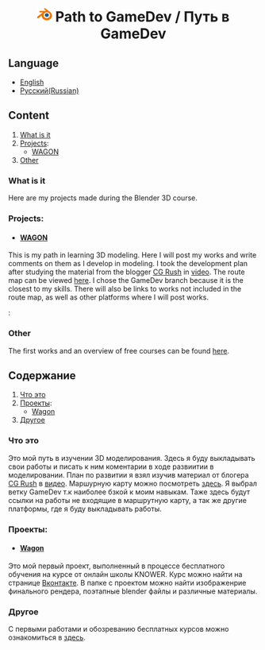 <h1 align="center">
  <img src="https://github.com/devicons/devicon/blob/master/icons/blender/blender-original.svg" width="30px"/> Path to GameDev / Путь в GameDev
</h1>

## Language
* [English](#Content)
* [Русский(Russian)](#Содержание)

## Content
1. [What is it](#What-is-it)
2. [Projects](#Projects):
   * [WAGON](#WAGON)
3. [Other](#Other)

### What is it
Here are my projects made during the Blender 3D course.

### Projects:
* #### [WAGON](https://github.com/scainet7/Modeling_GmaeDave/tree/main/WAGON)
This is my path in learning 3D modeling. Here I will post my works and write comments on them as I develop in modeling.
I took the development plan after studying the material from the blogger [CG Rush](https://www.youtube.com/@cg_rush) in [video](https://www.youtube.com/watch?v=dlQfSwQKwqE&t=8s).
The route map can be viewed [here](https://miro.com/app/board/uXjVOR8hRhI=/). I chose the GameDev branch because it is the closest to my skills.
There will also be links to works not included in the route map, as well as other platforms where I will post works.
<!---<div id="badges">
    <img src="https://github.com/scainet7/Blender_project/blob/master/Knight/Final_render.png" width="300"/>
</div>--->:

### Other
The first works and an overview of free courses can be found [here](https://github.com/scainet7/Blender_project?tab=readme-ov-file).


## Содержание
1. [Что это](#Что-это)
2. [Проекты](#Проекты):
   * [Wagon](#Wagon)
3. [Другое](#Другое)

### Что это
Это мой путь в изучении 3D моделирования. Здесь я буду выкладывать свои работы и писать к ним коментарии в ходе развиитии в моделировании.
План по развитии я взял изучив материал от блогера [CG Rush](https://www.youtube.com/@cg_rush) в [видео](https://www.youtube.com/watch?v=dlQfSwQKwqE&t=8s).
Маршурную карту можно посмотреть [здесь](https://miro.com/app/board/uXjVOR8hRhI=/). Я выбрал ветку GameDev т.к наиболее бзкой к моим навыкам.
Таже здесь будут ссылки на работы не входящие в маршрутную карту, а так же другие платформы, где я буду выкладывать работы.

### Проекты:
* #### [Wagon](https://github.com/scainet7/Modeling_GmaeDave/tree/main/WAGON)
Это мой первый проект, выполненный в процессе бесплатного обучения на курсе от онлайн школы KNOWER. Курс можно найти на странице [Вконтакте](https://vk.com/@-119042932-s-chego-nachat-razvitie-v-gamedev). В папке с проектом можно найти изображенрие финального рендера, поэтапные blender файлы и различные материалы.
<!---<div id="badges">
    <img src="https://github.com/scainet7/Blender_project/blob/master/Knight/Final_render.png" width="300"/>
</div>--->

### Другое
С первыми работами и обозреванию бесплатных курсов можно ознакомиться в [здесь](https://github.com/scainet7/Blender_project?tab=readme-ov-file).
